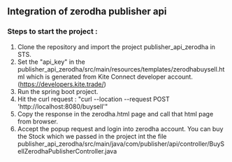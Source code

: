 ## Integration of zerodha publisher api

### Steps to start the project : 
1. Clone the repository and import the project publisher_api_zerodha in STS.
2. Set the "api_key" in the publisher_api_zerodha/src/main/resources/templates/zerodhabuysell.html which is generated from Kite Connect developer account.(https://developers.kite.trade/)
3. Run the spring boot project.
4. Hit the curl request : "curl --location --request POST 'http://localhost:8080/buysell'"
5. Copy the response in the zerodha.html page and call that html page from browser.
6. Accept the popup request and login into zerodha account. You can buy the Stock which we passed in the project int the file publisher_api_zerodha/src/main/java/com/publisher/api/controller/BuySellZerodhaPublisherController.java
